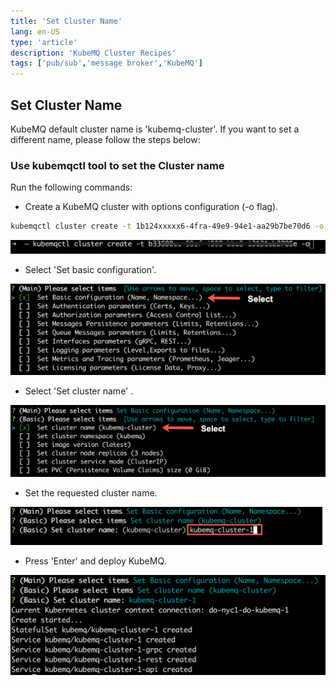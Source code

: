 ```yaml
---
title: 'Set Cluster Name'
lang: en-US
type: 'article'
description: 'KubeMQ Cluster Recipes'
tags: ['pub/sub','message broker','KubeMQ']
---
```


## Set Cluster Name

KubeMQ default cluster name is 'kubemq-cluster'. If you want to set a different name, please follow the steps below:

### Use kubemqctl tool to set the Cluster name
Run the following commands:

- Create a KubeMQ cluster with options configuration (-o flag).

```bash
kubemqctl cluster create -t 1b124xxxxx6-4fra-49e9-94e1-aa29b7be70d6 -o
```

![basic-create.png](./images/basic-create.png)


- Select 'Set basic configuration'.

![basic-selection.png](./images/basic-selection.png)

- Select 'Set cluster name' .

![basic-name-1.png](./images/basic-name-1.png)


- Set the requested cluster name.

![basic-name-2.png](./images/basic-name-2.png)


- Press 'Enter' and deploy KubeMQ.

![basic-name-3.png](./images/basic-name-3.png)
